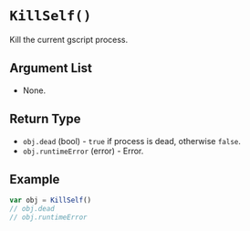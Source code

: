 # `KillSelf()`

Kill the current gscript process.

## Argument List

 * None.

## Return Type

 * `obj.dead` (bool) - `true` if process is dead, otherwise `false`.
 * `obj.runtimeError` (error) - Error.

## Example

```js
var obj = KillSelf()
// obj.dead
// obj.runtimeError
```

